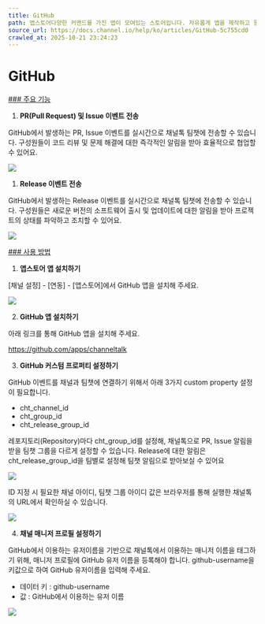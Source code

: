 ```yaml
---
title: GitHub
path: 앱스토어다양한 커맨드를 가진 앱이 모여있는 스토어입니다. 자유롭게 앱을 제작하고 등록할 수 있고, 다른 사람들이 등록한 앱을 연동해보실 수 있도록 제공될 예정이에요.5개의 아티클 > GitHubGitHub 앱을 설치해 이벤트를 채널톡과 연동해 보세요. 팀챗과 GitHub를 연결해 팀의 협업을 한층 더 강화할 수 있습니다.
source_url: https://docs.channel.io/help/ko/articles/GitHub-5c755cd0
crawled_at: 2025-10-21 23:24:23
---
```


# GitHub

[### 주요 기능](#주요-기능)

1. **PR(Pull Request) 및 Issue 이벤트 전송**

GitHub에서 발생하는 PR, Issue 이벤트를 실시간으로 채널톡 팀챗에 전송할 수 있습니다. 구성원들이 코드 리뷰 및 문제 해결에 대한 즉각적인 알림을 받아 효율적으로 협업할 수 있어요.

![](https://cf.channel.io/document/spaces/6/articles/306/revisions/997/usermedia/666698a1ac97a59045d0)

1. **Release 이벤트 전송**

GitHub에서 발생하는 Release 이벤트를 실시간으로 채널톡 팀챗에 전송할 수 있습니다. 구성원들은 새로운 버전의 소프트웨어 출시 및 업데이트에 대한 알림을 받아 프로젝트의 상태를 파악하고 조치할 수 있어요.

![](https://cf.channel.io/document/spaces/6/articles/306/revisions/997/usermedia/666698b48063ce2ba691)

[### 사용 방법](#사용-방법)

1. **앱스토어 앱 설치하기**

[채널 설정] - [연동] - [앱스토어]에서 GitHub 앱을 설치해 주세요.

![](https://cf.channel.io/document/spaces/6/articles/306/revisions/997/usermedia/666698cbdfecf5ab4f9f)

2. **GitHub 앱 설치하기**

아래 링크를 통해 GitHub 앱을 설치해 주세요.

<https://github.com/apps/channeltalk>

3. **GitHub 커스텀 프로퍼티 설정하기**

GitHub 이벤트를 채널과 팀챗에 연결하기 위해서 아래 3가지 custom property 설정이 필요합니다.

* cht\_channel\_id
* cht\_group\_id
* cht\_release\_group\_id

레포지토리(Repository)마다 cht\_group\_id를 설정해, 채널톡으로 PR, Issue 알림을 받을 팀챗 그룹을 다르게 설정할 수 있습니다. Release에 대한 알림은 cht\_release\_group\_id을 팀별로 설정해 팀챗 알림으로 받아보실 수 있어요

![](https://cf.channel.io/document/spaces/6/articles/306/revisions/997/usermedia/666699203a929e6f542b)

ID 지정 시 필요한 채널 아이디, 팀챗 그룹 아이디 값은 브라우저를 통해 실행한 채널톡의 URL에서 확인하실 수 있습니다.

![](https://cf.channel.io/document/spaces/6/articles/306/revisions/997/usermedia/66669934c1c3ed85f2b0)

4. **채널 매니저 프로필 설정하기**

GitHub에서 이용하는 유저이름을 기반으로 채널톡에서 이용하는 매니저 이름을 태그하기 위해, 매니저 프로필에 GitHub 유저 이름을 등록해야 합니다. github-username을 키값으로 하여 GitHub 유저이름을 입력해 주세요.

* 데이터 키 : github-username
* 값 : GitHub에서 이용하는 유저 이름

![](https://cf.channel.io/document/spaces/6/articles/306/revisions/997/usermedia/666699a047dcc8924f9c)